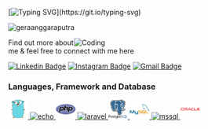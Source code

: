 [![Typing SVG](https://readme-typing-svg.demolab.com?font=Fira+Code&size=30&pause=1000&center=true&width=435&lines=Hello+There+!;I'm+a+Backend+Engineer+;Let's+Follow+Each+Other;Happy+Coding;)](https://git.io/typing-svg)

<p align="left"> <img src="https://komarev.com/ghpvc/?username=geraanggaraputra&label=Profile%20views&color=0e75b6&style=flat" alt="geraanggaraputra" />
</p>

<p>
<img align="right" alt="Coding" width="370" src="https://miro.medium.com/max/680/0*7Q3yvSIv_t0ioJ-Z.gif"/>
Find out more about me & feel free to connect with me here

[![Linkedin Badge](https://img.shields.io/badge/-Gera_Anggara_Putra-blue?style=flat-square&logo=Linkedin&logoColor=white&link=[https://www.linkedin.com/in/gera-anggara-putra/)](https://www.linkedin.com/in/gera-anggara-putra)
[![Instagram Badge](https://img.shields.io/badge/-anggaragera-purple?style=flat-square&logo=instagram&logoColor=white&link=https://instagram.com/anggaragera/)](https://instagram.com/anggaragera)
[![Gmail Badge](https://img.shields.io/badge/-anggaragera@gmail.com-c14438?style=flat-square&logo=Gmail&logoColor=white&link=mailto:anggaragera@gmail.com)](mailto:anggaragera@gmail.com)
</p>

### Languages, Framework and Database
<p align="left"> 
<a href="https://golang.org/" target="_blank" rel="noreferrer"> 
<img src="https://raw.githubusercontent.com/devicons/devicon/master/icons/go/go-original.svg" alt="golang" width="40" height="40"/> 
</a>
<a href="https://echo.labstack.com/" target="_blank" rel="noreferrer"> 
<img src="https://echo.labstack.com/img/logo-dark.svg" alt="echo" width="40" height="40"/> 
</a>
<a href="https://www.php.net" target="_blank" rel="noreferrer"> 
<img src="https://raw.githubusercontent.com/devicons/devicon/master/icons/php/php-original.svg" alt="php" width="40" height="40"/> 
</a> 
<a href="https://laravel.com/" target="_blank" rel="noreferrer"> 
<img src="https://avatars.githubusercontent.com/u/958072?s=280&v=4" alt="laravel" width="40" height="40"/> 
</a>
<a href="https://www.postgresql.org/" target="_blank" rel="noreferrer"> 
<img src="https://raw.githubusercontent.com/devicons/devicon/master/icons/postgresql/postgresql-original-wordmark.svg" alt="postgresql" width="40" height="40"/> 
</a>
<a href="https://www.mysql.com/" target="_blank" rel="noreferrer"> 
<img src="https://raw.githubusercontent.com/devicons/devicon/master/icons/mysql/mysql-original-wordmark.svg" alt="mysql" width="40" height="40"/> 
</a> 
<a href="https://www.microsoft.com/en-us/sql-server" target="_blank" rel="noreferrer"> 
<img src="https://www.svgrepo.com/show/303229/microsoft-sql-server-logo.svg" alt="mssql" width="40" height="40"/> 
</a>
<a href="https://www.oracle.com/database/" target="_blank" rel="noreferrer"> 
<img src="https://raw.githubusercontent.com/devicons/devicon/master/icons/oracle/oracle-original.svg" alt="oracle" width="40" height="40"/> 
</a>
</p>

<br/>
